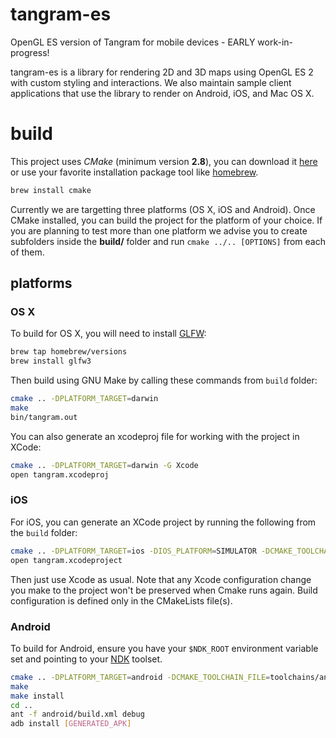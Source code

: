 tangram-es
==========

OpenGL ES version of Tangram for mobile devices - EARLY work-in-progress!

tangram-es is a library for rendering 2D and 3D maps using OpenGL ES 2 with custom styling and interactions. We also maintain sample client applications that use the library to render on Android, iOS, and Mac OS X. 

build
=====
This project uses _CMake_ (minimum version **2.8**), you can download it [here](http://www.cmake.org/download/) or use your favorite installation package tool like [homebrew](http://brew.sh/).

```bash
brew install cmake
```

Currently we are targetting three platforms (OS X, iOS and Android). Once CMake installed, you can build the project for the platform of your choice. If you are planning to test more than one platform we advise you to create subfolders inside the **build/** folder and run `cmake ../.. [OPTIONS]` from each of them.

## platforms ##

### OS X ###
To build for OS X, you will need to install [GLFW](http://www.glfw.org/): 

```bash
brew tap homebrew/versions
brew install glfw3
```

Then build using GNU Make by calling these commands from `build` folder:

```bash
cmake .. -DPLATFORM_TARGET=darwin
make
bin/tangram.out
```

You can also generate an xcodeproj file for working with the project in XCode:

```bash
cmake .. -DPLATFORM_TARGET=darwin -G Xcode
open tangram.xcodeproj
```

### iOS ###
For iOS, you can generate an XCode project by running the following from the `build` folder:

```bash
cmake .. -DPLATFORM_TARGET=ios -DIOS_PLATFORM=SIMULATOR -DCMAKE_TOOLCHAIN_FILE=toolchains/iOS.toolchain.cmake -G Xcode
open tangram.xcodeproject
```

Then just use Xcode as usual. Note that any Xcode configuration change you make to the project won't be preserved when Cmake runs again. Build configuration is defined only in the CMakeLists file(s).

### Android ###
To build for Android, ensure you have your `$NDK_ROOT` environment variable set and pointing to your [NDK](https://developer.android.com/tools/sdk/ndk/index.html) toolset. 

```bash
cmake .. -DPLATFORM_TARGET=android -DCMAKE_TOOLCHAIN_FILE=toolchains/android.toolchain.cmake -DMAKE_BUILD_TOOL=$NDK_ROOT/prebuilt/[YOUR_OS]/bin/make [-DANDROID_ABI=[x86|armeabi-v7a|armeabi]]
make
make install
cd .. 
ant -f android/build.xml debug
adb install [GENERATED_APK]
```
